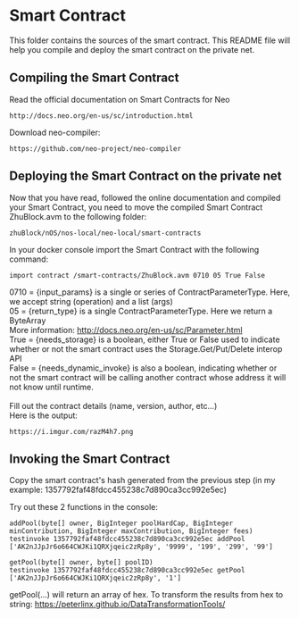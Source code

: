 # Smart Contract

This folder contains the sources of the smart contract.
This README file will help you compile and deploy the smart contract on the private net.


## Compiling the Smart Contract

Read the official documentation on Smart Contracts for Neo

```
http://docs.neo.org/en-us/sc/introduction.html
```

Download neo-compiler:
```
https://github.com/neo-project/neo-compiler
```

## Deploying the Smart Contract on the private net

Now that you have read, followed the online documentation and compiled your Smart Contract, you need to move the compiled Smart Contract ZhuBlock.avm to the following folder:

```
zhuBlock/nOS/nos-local/neo-local/smart-contracts
```

In your docker console import the Smart Contract with the following command: 
```
import contract /smart-contracts/ZhuBlock.avm 0710 05 True False
```
0710 = {input_params} is a single or series of ContractParameterType. Here, we accept string (operation) and a list (args)<br />
05 = {return_type} is a single ContractParameterType. Here we return a ByteArray<br />
More information: http://docs.neo.org/en-us/sc/Parameter.html<br />
True = {needs_storage} is a boolean, either True or False used to indicate whether or not the smart contract uses the Storage.Get/Put/Delete interop API<br />
False = {needs_dynamic_invoke} is also a boolean, indicating whether or not the smart contract will be calling another contract whose address it will not know until runtime.<br /> 
<br />
Fill out the contract details (name, version, author, etc...)
<br />
Here is the output:
```
https://i.imgur.com/razM4h7.png
```

## Invoking the Smart Contract
Copy the smart contract's hash generated from the previous step (in my example: 1357792faf48fdcc455238c7d890ca3cc992e5ec)

Try out these 2 functions in the console:
```
addPool(byte[] owner, BigInteger poolHardCap, BigInteger minContribution, BigInteger maxContribution, BigInteger fees)
testinvoke 1357792faf48fdcc455238c7d890ca3cc992e5ec addPool ['AK2nJJpJr6o664CWJKi1QRXjqeic2zRp8y', '9999', '199', '299', '99']

getPool(byte[] owner, byte[] poolID)
testinvoke 1357792faf48fdcc455238c7d890ca3cc992e5ec getPool ['AK2nJJpJr6o664CWJKi1QRXjqeic2zRp8y', '1']
```
getPool(...) will return an array of hex.
To transform the results from hex to string: https://peterlinx.github.io/DataTransformationTools/
